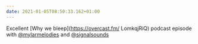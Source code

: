 ```yaml
---
date: 2021-01-05T08:50:33.162+01:00
---
```

Excellent [Why we bleep](https://overcast.fm/ LomkqjRiQ) podcast episode with [@mylarmelodies](https://twitter.com/mylarmelodies) and [@signalsounds](https://twitter.com/signalsounds)
